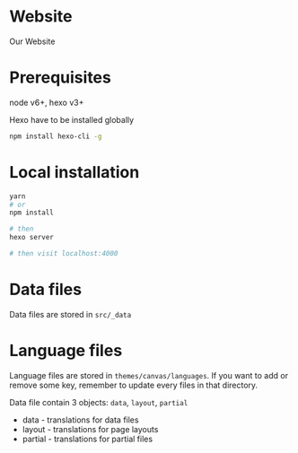 # Website
Our Website

# Prerequisites

node v6+, hexo v3+

Hexo have to be installed globally

```bash
npm install hexo-cli -g
```

# Local installation

```bash
yarn
# or
npm install

# then
hexo server

# then visit localhost:4000
```

# Data files

Data files are stored in `src/_data`

# Language files

Language files are stored in `themes/canvas/languages`. If you want to add or remove some key, remember to update every files in that directory.

Data file contain 3 objects: `data`, `layout`, `partial`

 - data - translations for data files
 - layout - translations for page layouts
 - partial - translations for partial files
